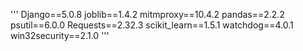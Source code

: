 '''
Django==5.0.8
joblib==1.4.2
mitmproxy==10.4.2
pandas==2.2.2
psutil==6.0.0
Requests==2.32.3
scikit_learn==1.5.1
watchdog==4.0.1
win32security==2.1.0
'''
